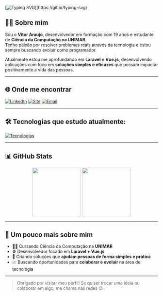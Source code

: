 [![Typing SVG](https://readme-typing-svg.demolab.com?font=Fira+Code&pause=1000&color=F7F7F7&background=FFFFFF00&width=600&lines=Olá%2C+me+chamo+Vitor+Araujo!;Tenho+19+anos+e+curso+Ciência+da+Computação+na+UNIMAR.;Atualmente+me+aprofundando+em+Laravel+e+Vue.js.)](https://git.io/typing-svg)

## 👨‍💻 Sobre mim

Sou o **Vitor Araujo**, desenvolvedor em formação com 19 anos e estudante de **Ciência da Computação na UNIMAR**.  
Tenho paixão por resolver problemas reais através da tecnologia e estou sempre buscando evoluir como programador.

Atualmente estou me aprofundando em **Laravel** e **Vue.js**, desenvolvendo aplicações com foco em **soluções simples e eficazes** que possam impactar positivamente a vida das pessoas.

---

## 🌐 Onde me encontrar

[![LinkedIn](https://img.shields.io/badge/-LinkedIn-0077B5?style=for-the-badge&logo=linkedin&logoColor=white)](https://www.linkedin.com/in/vitor-araujo-5a4910227/)
[![Site](https://img.shields.io/badge/-vitoraraujo.com-000000?style=for-the-badge&logo=firefox-browser&logoColor=white)](https://vitoraraujo.com)
[![Email](https://img.shields.io/badge/-contato@vitoraraujo.com-c14438?style=for-the-badge&logo=gmail&logoColor=white)](mailto:contato@vitoraraujo.com)

---

## 🛠️ Tecnologias que estudo atualmente:

[![Tecnologias](https://skillicons.dev/icons?i=laravel,vue,docker,mysql,nodejs,python,supabase&perline=4)](https://skillicons.dev)

---

## 📊 GitHub Stats

<div align="center">
  <img height="160em" src="https://github-readme-stats.vercel.app/api?username=VitorAraujo63&show_icons=true&theme=radical" />
  <img height="160em" src="https://github-readme-stats.vercel.app/api/top-langs/?username=VitorAraujo63&layout=compact&theme=dark" />
</div>

---

## 💬 Um pouco mais sobre mim

- 🧑‍🎓 Cursando Ciência da Computação na **UNIMAR**  
- ⚙️ Desenvolvedor focado em **Laravel + Vue.js**
- 🎯 Criando soluções que **ajudam pessoas de forma simples e prática**
- 📈 Buscando oportunidades para **colaborar e evoluir** na área de tecnologia

---

> Obrigado por visitar meu perfil! Se quiser trocar uma ideia ou colaborar em algo, me chama nas redes 😉
